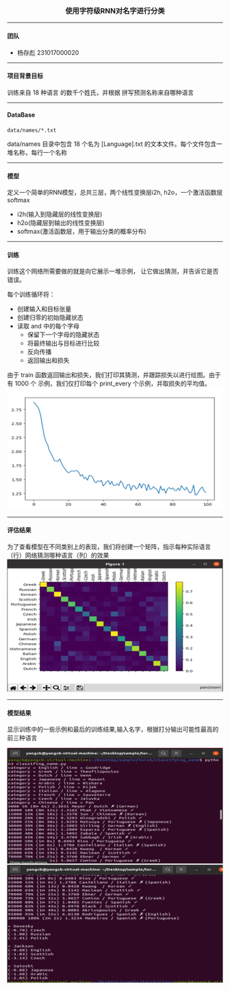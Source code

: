 ### <center>使用字符级RNN对名字进行分类</center>
---

#### 团队
   * 杨存彪 231017000020

---
#### 项目背景目标
  训练来自 18 种语言 的数千个姓氏，并根据 拼写预测名称来自哪种语言
- - - 
####  DataBase
    data/names/*.txt
data/names 目录中包含 18 个名为 [Language].txt 的文本文件。每个文件包含一堆名称，每行一个名称

---

#### 模型
定义一个简单的RNN模型，总共三层，两个线性变换层i2h, h2o，一个激活函数层softmax
* i2h(输入到隐藏层的线性变换层)
* h2o(隐藏层到输出的线性变换层)
* softmax(激活函数层，用于输出分类的概率分布)

---
#### 训练
 训练这个网络所需要做的就是向它展示一堆示例， 让它做出猜测，并告诉它是否错误。
 
 每个训练循环将：
  * 创建输入和目标张量
  * 创建归零的初始隐藏状态
  * 读取 and 中的每个字母
    * 保留下一个字母的隐藏状态
    * 将最终输出与目标进行比较
    * 反向传播
    * 返回输出和损失

由于 train 函数返回输出和损失，我们打印其猜测，并跟踪损失以进行绘图。由于有 1000 个 示例，我们仅打印每个 print_every 个示例，并取损失的平均值。
 ![loss](images/plot1.png)
 

---
#### 评估结果
为了查看模型在不同类别上的表现，我们将创建一个矩阵，指示每种实际语言（行）网络猜测哪种语言（列）的效果
![max](images/plot2.png)

---
#### 模型结果
显示训练中的一些示例和最后的训练结果,输入名字，根据打分输出可能性最高的前三种语言


![result1](images/result1.png)
![result2](images/result2.png)

